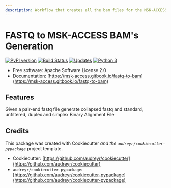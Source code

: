 ```yaml
---
description: Workflow that creates all the bam files for the MSK-ACCESS fastq file
---
```


# FASTQ to MSK-ACCESS BAM's Generation

[![PyPI version](https://badge.fury.io/py/fastq_to_bam.svg)](https://badge.fury.io/py/fastq_to_bam) [![Build Status](https://travis-ci.com/msk-access/fastq_to_bam.svg?branch=master)](https://travis-ci.com/msk-access/fastq_to_bam) [![Updates](https://pyup.io/repos/github/msk-access/fastq_to_bam/shield.svg)](https://pyup.io/repos/github/msk-access/fastq_to_bam/) [![Python 3](https://pyup.io/repos/github/msk-access/fastq_to_bam/python-3-shield.svg)](https://pyup.io/repos/github/msk-access/fastq_to_bam/)


* Free software: Apache Software License 2.0
* Documentation: [https://msk-access.gitbook.io/fastq-to-bam](https://msk-access.gitbook.io/fastq-to-bam)

## Features

Given a pair-end fastq file generate collapsed fastq and standard, unfiltered, duplex and simplex Binary Alignment File

## Credits

This package was created with Cookiecutter _and the `audreyr/cookiecutter-pypackage`_ project template.

* Cookiecutter: [https://github.com/audreyr/cookiecutter](https://github.com/audreyr/cookiecutter)
* `audreyr/cookiecutter-pypackage`: [https://github.com/audreyr/cookiecutter-pypackage](https://github.com/audreyr/cookiecutter-pypackage)

